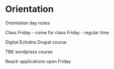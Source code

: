 # Orientation

Orientation day notes

Class Friday - come for class Friday - regular time

Digital Echidna Drupal course

TBK wordpress course

Reactr applications open Friday
